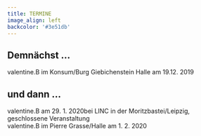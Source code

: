 ```yaml
---
title: TERMINE
image_align: left
backcolor: '#3e51db'
---
```


## **Demnächst …**

valentine.B im Konsum/Burg Giebichenstein Halle am 19.12. 2019<br>

## **und dann …**

valentine.B am 29. 1. 2020bei LINC in der Moritzbastei/Leipzig, geschlossene Veranstaltung<br>
valentine.B im Pierre Grasse/Halle am 1. 2. 2020
